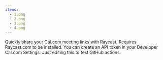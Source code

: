 ```yaml
---
items:
  - 1.png
  - 2.png
  - 3.png
  - 4.png
---
```


Quickly share your Cal.com meeting links with Raycast. Requires Raycast.com to be installed. You can create an API token in your Developer Cal.com Settings. Just editing this to test GitHub actions.
